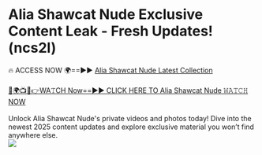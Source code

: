 # Alia Shawcat Nude Exclusive Content Leak - Fresh Updates! (ncs2l)

🔥 ACCESS NOW 🌍==►► <a href="https://tinyurl.com/yc657z5k" rel="nofollow">Alia Shawcat Nude Latest Collection</a>
<br><br>
[🔴🌍📺📱👉WA𝚃CH Now==►► CLICK HERE TO Alia Shawcat Nude 𝚆𝙰𝚃𝙲𝙷 NOW](https://tinyurl.com/yc657z5k)
<br><br>
Unlock Alia Shawcat Nude's private videos and photos today! Dive into the newest 2025 content updates and explore exclusive material you won’t find anywhere else.
<br>
<a href="https://tinyurl.com/yc657z5k" rel="nofollow" data-target="animated-image.originalLink"><img src="https://camo.githubusercontent.com/8a4f000d20f83aca3bf7ec5f350d767afa0574a8a352519fd8cfa583a6f93a33/68747470733a2f2f692e696d6775722e636f6d2f644a486b345a712e676966" data-canonical-src="https://i.imgur.com/dJHk4Zq.gif" style="max-width: 100%; display: inline-block;" data-target="animated-image.originalImage"></a>
<br>
